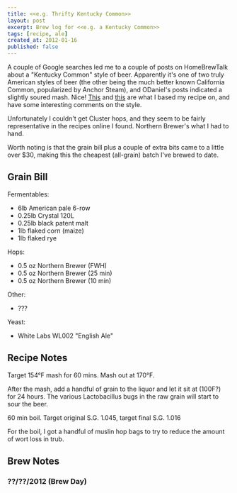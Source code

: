 ```yaml
---
title: <<e.g. Thrifty Kentucky Common>>
layout: post
excerpt: Brew log for <<e.g. a Kentucky Common>>
tags: [recipe, ale]
created_at: 2012-01-16
published: false
---
```



A couple of Google searches led me to a couple of posts on HomeBrewTalk about a "Kentucky Common" style of beer.  Apparently it's one of two truly American styles of beer (the other being the much better known California Common, popularized by Anchor Steam), and ODaniel's posts indicated a slightly soured mash.  Nice!  [This](http://www.homebrewtalk.com/f12/kentucky-common-sourness-126826/) and [this](http://www.homebrewtalk.com/f66/kiss-yer-cousin-rye-kentucky-common-ale-290419/) are what I based my recipe on, and have some interesting comments on the style.

Unfortunately I couldn't get Cluster hops, and they seem to be fairly representative in the recipes online I found.  Northern Brewer's what I had to hand.

Worth noting is that the grain bill plus a couple of extra bits came to a little over $30, making this the cheapest (all-grain) batch I've brewed to date.


## Grain Bill

Fermentables:

- 6lb American pale 6-row
- 0.25lb Crystal 120L
- 0.25lb black patent malt
- 1lb flaked corn (maize)
- 1lb flaked rye


Hops:

- 0.5 oz Northern Brewer (FWH)
- 0.5 oz Northern Brewer (25 min)
- 0.5 oz Northern Brewer (10 min)

Other:

- ???

Yeast: 

- White Labs WL002 "English Ale"

## Recipe Notes


Target 154&deg;F mash for 60 mins.  Mash out at 170&deg;F.

After the mash, add a handful of grain to the liquor and let it sit at (100F?) for 24 hours.  The various Lactobacillus bugs in the raw grain will start to sour the beer.  

60 min boil.  Target original S.G. 1.045, target final S.G. 1.016


For the boil, I got a handful of muslin hop bags to try to reduce the amount of wort loss in trub.  

## Brew Notes

### ??/??/2012 (Brew Day)
